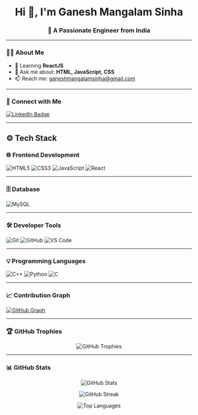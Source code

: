 <h1 align="center">Hi 👋, I'm Ganesh Mangalam Sinha</h1>
<h3 align="center">🚀 A Passionate Engineer from India</h3>

<hr/>

### 👨‍💻 About Me
- 🌱 Learning **ReactJS**  
- 💬 Ask me about: **HTML, JavaScript, CSS**  
- 📫 Reach me: [ganeshmangalamsinha@gmail.com](mailto:ganeshmangalamsinha@gmail.com)  

<hr/>

### 🔗 Connect with Me

<p align="left">
  <a href="https://www.linkedin.com/in/ganesh-mangalam-sinha-7987a6209" target="_blank">
    <img src="https://img.shields.io/badge/LinkedIn-%230077B5.svg?style=for-the-badge&logo=linkedin&logoColor=white" alt="LinkedIn Badge"/>
  </a>
</p>

<hr/>

## ⚙️ Tech Stack

### 🌐 Frontend Development  
![HTML5](https://img.shields.io/badge/HTML5-E34F26?style=flat-square&logo=html5&logoColor=white)
![CSS3](https://img.shields.io/badge/CSS3-1572B6?style=flat-square&logo=css3&logoColor=white)
![JavaScript](https://img.shields.io/badge/JavaScript-F7DF1E?style=flat-square&logo=javascript&logoColor=black)
![React](https://img.shields.io/badge/React-20232A?style=flat-square&logo=react&logoColor=61DAFB)

<hr/>

### 🗄️ Database  
![MySQL](https://img.shields.io/badge/MySQL-00758F?style=flat-square&logo=mysql&logoColor=white)

<hr/>

### 🛠️ Developer Tools  
![Git](https://img.shields.io/badge/Git-F05032?style=flat-square&logo=git&logoColor=white)
![GitHub](https://img.shields.io/badge/GitHub-181717?style=flat-square&logo=github&logoColor=white)
![VS Code](https://img.shields.io/badge/VSCode-007ACC?style=flat-square&logo=visual-studio-code&logoColor=white)

<hr/>

### 💡 Programming Languages  
![C++](https://img.shields.io/badge/C++-00599C?style=flat-square&logo=c%2B%2B&logoColor=white)
![Python](https://img.shields.io/badge/Python-3776AB?style=flat-square&logo=python&logoColor=white)
![C](https://img.shields.io/badge/C-00599C?style=flat-square&logo=c&logoColor=white)

<hr/>

### 📈 Contribution Graph

[![GitHub Graph](https://github-readme-activity-graph.vercel.app/graph?username=ganesh2992&theme=tokyo-night&bg_color=0d1117&hide_border=true)](https://github.com/ashutosh00710/github-readme-activity-graph)

<hr/>

### 🏆 GitHub Trophies

<p align="center">
  <img src="https://github-profile-trophy.vercel.app/?username=ganesh2992&theme=tokyonight&no-frame=true&margin-w=15" alt="GitHub Trophies"/>
</p>

<hr/>

### 📊 GitHub Stats

<p align="center">
  <img src="https://github-readme-stats.vercel.app/api?username=ganesh2992&show_icons=true&theme=tokyonight" alt="GitHub Stats" />
</p>

<p align="center">
  <img src="https://streak-stats.demolab.com/?user=ganesh2992&theme=tokyonight&border_radius=5&date_format=M%20j%5B%2C%20Y%5D" alt="GitHub Streak" />
</p>

<p align="center">
  <img src="https://github-readme-stats.vercel.app/api/top-langs/?username=ganesh2992&layout=compact&theme=tokyonight" alt="Top Languages" />
</p>
